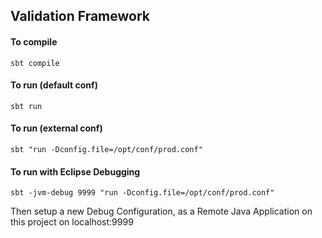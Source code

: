 ## Validation Framework

#### To compile

```
sbt compile
```

#### To run (default conf)

```
sbt run
```

#### To run (external conf)

```
sbt "run -Dconfig.file=/opt/conf/prod.conf"
```

#### To run with Eclipse Debugging
```
sbt -jvm-debug 9999 "run -Dconfig.file=/opt/conf/prod.conf"
```

Then setup a new Debug Configuration, as a Remote Java Application on this project on localhost:9999